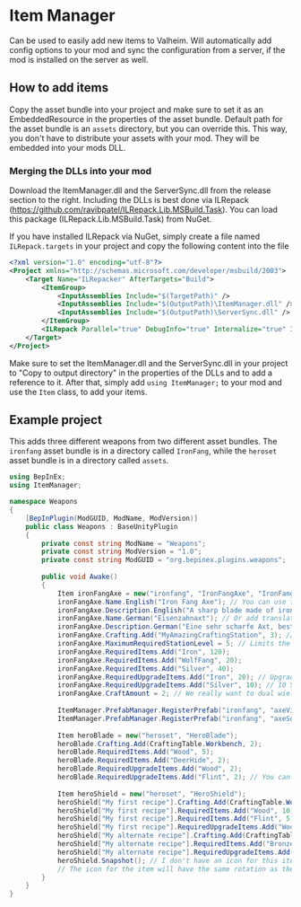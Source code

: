 # Item Manager

Can be used to easily add new items to Valheim. Will automatically add config options to your mod and sync the configuration from a server, if the mod is installed on the server as well.

## How to add items

Copy the asset bundle into your project and make sure to set it as an EmbeddedResource in the properties of the asset bundle.
Default path for the asset bundle is an `assets` directory, but you can override this.
This way, you don't have to distribute your assets with your mod. They will be embedded into your mods DLL.

### Merging the DLLs into your mod

Download the ItemManager.dll and the ServerSync.dll from the release section to the right.
Including the DLLs is best done via ILRepack (https://github.com/ravibpatel/ILRepack.Lib.MSBuild.Task). You can load this package (ILRepack.Lib.MSBuild.Task) from NuGet.

If you have installed ILRepack via NuGet, simply create a file named `ILRepack.targets` in your project and copy the following content into the file

```xml
<?xml version="1.0" encoding="utf-8"?>
<Project xmlns="http://schemas.microsoft.com/developer/msbuild/2003">
    <Target Name="ILRepacker" AfterTargets="Build">
        <ItemGroup>
            <InputAssemblies Include="$(TargetPath)" />
            <InputAssemblies Include="$(OutputPath)\ItemManager.dll" />
            <InputAssemblies Include="$(OutputPath)\ServerSync.dll" />
        </ItemGroup>
        <ILRepack Parallel="true" DebugInfo="true" Internalize="true" InputAssemblies="@(InputAssemblies)" OutputFile="$(TargetPath)" TargetKind="SameAsPrimaryAssembly" LibraryPath="$(OutputPath)" />
    </Target>
</Project>
```

Make sure to set the ItemManager.dll and the ServerSync.dll in your project to "Copy to output directory" in the properties of the DLLs and to add a reference to it.
After that, simply add `using ItemManager;` to your mod and use the `Item` class, to add your items.

## Example project

This adds three different weapons from two different asset bundles. The `ironfang` asset bundle is in a directory called `IronFang`, while the `heroset` asset bundle is in a directory called `assets`.

```csharp
using BepInEx;
using ItemManager;

namespace Weapons
{
	[BepInPlugin(ModGUID, ModName, ModVersion)]
	public class Weapons : BaseUnityPlugin
	{
		private const string ModName = "Weapons";
		private const string ModVersion = "1.0";
		private const string ModGUID = "org.bepinex.plugins.weapons";
		
		public void Awake()
		{
			Item ironFangAxe = new("ironfang", "IronFangAxe", "IronFang");
			ironFangAxe.Name.English("Iron Fang Axe"); // You can use this to fix the display name in code
			ironFangAxe.Description.English("A sharp blade made of iron.");
			ironFangAxe.Name.German("Eisenzahnaxt"); // Or add translations for other languages
			ironFangAxe.Description.German("Eine sehr scharfe Axt, bestehend aus Eisen und Wolfszähnen.");
			ironFangAxe.Crafting.Add("MyAmazingCraftingStation", 3); // Custom crafting stations can be specified as a string
			ironFangAxe.MaximumRequiredStationLevel = 5; // Limits the crafting station level required to upgrade or repair the item to 5
			ironFangAxe.RequiredItems.Add("Iron", 120);
			ironFangAxe.RequiredItems.Add("WolfFang", 20);
			ironFangAxe.RequiredItems.Add("Silver", 40);
			ironFangAxe.RequiredUpgradeItems.Add("Iron", 20); // Upgrade requirements are per item, even if you craft two at the same time
			ironFangAxe.RequiredUpgradeItems.Add("Silver", 10); // 10 Silver: You need 10 silver for level 2, 20 silver for level 3, 30 silver for level 4
			ironFangAxe.CraftAmount = 2; // We really want to dual wield these
			
			ItemManager.PrefabManager.RegisterPrefab("ironfang", "axeVisual"); // If our axe has a special visual effect, like a glow, we can skip adding it to the ObjectDB this way
			ItemManager.PrefabManager.RegisterPrefab("ironfang", "axeSound"); // Same for special sound effects
			
			Item heroBlade = new("heroset", "HeroBlade");
			heroBlade.Crafting.Add(CraftingTable.Workbench, 2);
			heroBlade.RequiredItems.Add("Wood", 5);
			heroBlade.RequiredItems.Add("DeerHide", 2);
			heroBlade.RequiredUpgradeItems.Add("Wood", 2);
			heroBlade.RequiredUpgradeItems.Add("Flint", 2); // You can even add new items for the upgrade
			
			Item heroShield = new("heroset", "HeroShield");
			heroShield["My first recipe"].Crafting.Add(CraftingTable.Workbench, 1); // You can add multiple recipes for the same item, by giving the recipe a name
			heroShield["My first recipe"].RequiredItems.Add("Wood", 10);
			heroShield["My first recipe"].RequiredItems.Add("Flint", 5);
			heroShield["My first recipe"].RequiredUpgradeItems.Add("Wood", 5);
			heroShield["My alternate recipe"].Crafting.Add(CraftingTable.Forge, 1); // And this is our second recipe then
			heroShield["My alternate recipe"].RequiredItems.Add("Bronze", 2);
			heroShield["My alternate recipe"].RequiredUpgradeItems.Add("Bronze", 1);
			heroShield.Snapshot(); // I don't have an icon for this item in my asset bundle, so I will let the ItemManager generate one automatically
			// The icon for the item will have the same rotation as the item in unity
		}
	}
}
```
